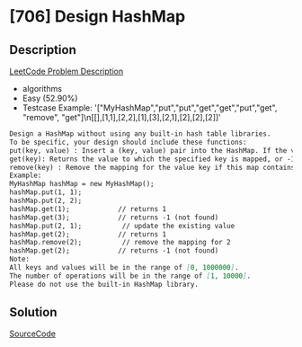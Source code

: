 # [706] Design HashMap

## Description

[LeetCode Problem Description](https://leetcode.com/problems/design-hashmap/description/)

* algorithms
* Easy (52.90%)
* Testcase Example:  '["MyHashMap","put","put","get","get","put","get", "remove", "get"]\n[[],[1,1],[2,2],[1],[3],[2,1],[2],[2],[2]]'

```md
Design a HashMap without using any built-in hash table libraries.
To be specific, your design should include these functions:
put(key, value) : Insert a (key, value) pair into the HashMap. If the value already exists in the HashMap, update the value.
get(key): Returns the value to which the specified key is mapped, or -1 if this map contains no mapping for the key.
remove(key) : Remove the mapping for the value key if this map contains the mapping for the key.
Example:
MyHashMap hashMap = new MyHashMap();
hashMap.put(1, 1);
hashMap.put(2, 2);
hashMap.get(1);            // returns 1
hashMap.get(3);            // returns -1 (not found)
hashMap.put(2, 1);          // update the existing value
hashMap.get(2);            // returns 1
hashMap.remove(2);          // remove the mapping for 2
hashMap.get(2);            // returns -1 (not found)
Note:
All keys and values will be in the range of [0, 1000000].
The number of operations will be in the range of [1, 10000].
Please do not use the built-in HashMap library.
```

## Solution

[SourceCode](./solution.js)